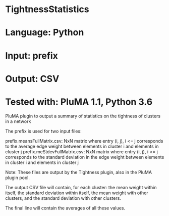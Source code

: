 # TightnessStatistics
# Language: Python
# Input: prefix
# Output: CSV 
# Tested with: PluMA 1.1, Python 3.6

PluMA plugin to output a summary of statistics on the tightness of clusters in a network

The prefix is used for two input files:

prefix.meansFullMatrix.csv: NxN matrix where entry (i, j), i <= j corresponds to the average edge weight between elements in cluster i and elements in cluster j
prefix.meStdevFullMatrix.csv: NxN matrix where entry (i, j), i <= j corresponds to the standard deviation in the edge weight between elements in cluster i and elements in cluster j

Note: These files are output by the Tightness plugin, also in the PluMA plugin pool.

The output CSV file will contain, for each cluster: the mean weight within itself, the standard deviation within itself, the mean weight with other clusters, and the standard deviation with other clusters.

The final line will contain the averages of all these values.

